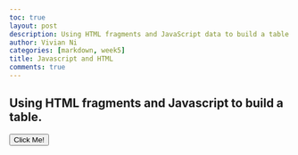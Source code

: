 ```yaml
---
toc: true
layout: post
description: Using HTML fragments and JavaScript data to build a table
author: Vivian Ni
categories: [markdown, week5]
title: Javascript and HTML
comments: true
---
```

<html>
<body>

<h2 id="intro">Using HTML fragments and Javascript to build a table.</h2>

<button type="button" onclick='document.getElementById("intro").innerHTML = "Scroll to find out!"'>Click Me!</button>

</body>
</html>